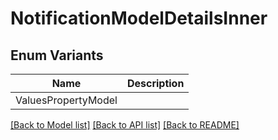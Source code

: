 # NotificationModelDetailsInner

## Enum Variants

| Name | Description |
|---- | -----|
| ValuesPropertyModel |  |

[[Back to Model list]](../README.md#documentation-for-models) [[Back to API list]](../README.md#documentation-for-api-endpoints) [[Back to README]](../README.md)


